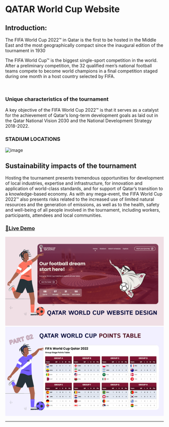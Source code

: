 # QATAR World Cup Website <br>

## Introduction:

The FIFA World Cup 2022™ in Qatar is the first to be hosted in the Middle East and the most geographically compact since the inaugural edition of the tournament in 1930<br>

<p>The FIFA World Cup™ is the biggest single-sport competition in the world. After a preliminary competition, the 32 qualified men’s national football teams compete to become world champions in a final competition staged during one month in a host country selected by FIFA.</p><br>


### Unique characteristics of the tournament

<p>A key objective of the FIFA World Cup 2022™ is that it serves as a catalyst for the achievement of Qatar’s long-term development goals as laid out in the Qatar National Vision 2030 and the National Development Strategy 2018-2022.</p>


### STADIUM LOCATIONS

![image](https://user-images.githubusercontent.com/74112721/208225345-f9f61d26-ffc7-4af7-aad3-c43fc50decab.png)


## Sustainability impacts of the tournament

<p>Hosting the tournament presents tremendous opportunities for development of local industries, expertise and infrastructure, for innovation and application of world-class standards, and for support of Qatar’s transition to a knowledge-based economy. As with any mega-event, the FIFA World Cup 2022™ also presents risks related to the increased use of limited natural resources and the generation of emissions, as well as to the health, safety and well-being of all people involved in the tournament, including workers, participants, attendees and local communities. <p/>

### [🔗Live Demo](https://qatar-world-cup.codsfli.com/)


![thumbnail](thumbnail.png)
![thumbnail](thumbnail01.png)

---
